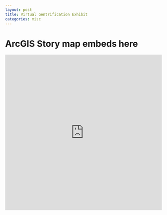 ```yaml
---
layout: post
title: Virtual Gentrification Exhibit 
categories: misc
---
```



# ArcGIS Story map embeds here
<style> 
.responsive-wrap iframe{ max-width: 100%;}
</style>

<div class="responsive-wrap">
	<iframe src="https://storymaps.arcgis.com/stories/1bfd7f1466184bb09f699f586c1d97ae" width="100%" height="500px" frameborder="0" allowfullscreen allow="geolocation"></iframe>
</div>

